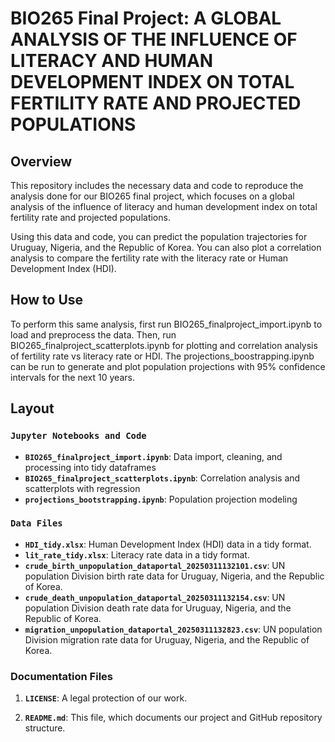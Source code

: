 # BIO265 Final Project: A GLOBAL ANALYSIS OF THE INFLUENCE OF LITERACY AND HUMAN DEVELOPMENT INDEX ON TOTAL FERTILITY RATE AND PROJECTED POPULATIONS

## Overview
This repository includes the necessary data and code to reproduce the analysis done for our BIO265 final project, which focuses on a global analysis of the influence of literacy and human development index on total fertility rate and projected populations. 

Using this data and code, you can predict the population trajectories for Uruguay, Nigeria, and the Republic of Korea. You can also plot a correlation analysis to compare the fertility rate with the literacy rate or Human Development Index (HDI). 

## How to Use
To perform this same analysis, first run BIO265_finalproject_import.ipynb to load and preprocess the data. Then, run BIO265_finalproject_scatterplots.ipynb for plotting and correlation analysis of fertility rate vs literacy rate or HDI. The projections_boostrapping.ipynb can be run to generate and plot population projections with 95% confidence intervals for the next 10 years. 

## Layout
### **`Jupyter Notebooks and Code`** 
* **`BIO265_finalproject_import.ipynb`**: Data import, cleaning, and processing into tidy dataframes
* **`BIO265_finalproject_scatterplots.ipynb`**: Correlation analysis and scatterplots with regression
* **`projections_bootstrapping.ipynb`**: Population projection modeling

### **`Data Files`** 
* **`HDI_tidy.xlsx`**: Human Development Index (HDI) data in a tidy format. 
* **`lit_rate_tidy.xlsx`**: Literacy rate data in a tidy format. 
* **`crude_birth_unpopulation_dataportal_20250311132101.csv`**: UN population Division birth rate data for Uruguay, Nigeria, and the Republic of Korea.
* **`crude_death_unpopulation_dataportal_20250311132154.csv`**: UN population Division death rate data for Uruguay, Nigeria, and the Republic of Korea.
* **`migration_unpopulation_dataportal_20250311132823.csv`**: UN population Division migration rate data for Uruguay, Nigeria, and the Republic of Korea.

### Documentation Files

1. **`LICENSE`**: A legal protection of our work.

2. **`README.md`**: This file, which documents our project and GitHub repository structure. 
